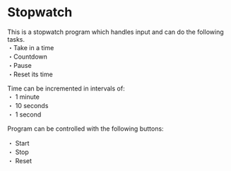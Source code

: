 # Stopwatch
This is a stopwatch program which handles input and can do the following tasks.<br> 
・Take in a time <br> 
・Countdown<br> 
・Pause<br> 
・Reset its time<br> 

Time can be incremented in intervals of:  
・ 1 minute  
・ 10 seconds  
・ 1 second

Program can be controlled with the following buttons:

・ Start<br>
・ Stop<br> 
・ Reset
